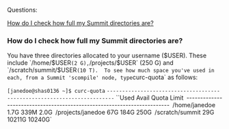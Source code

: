 Questions:

[How do I check how full my Summit directories are?](#how-do-i-check-how-full-my-summit-directories-are?)

### How do I check how full my Summit directories are?

You have three directories allocated to your username ($USER).  These include `/home/$USER` (2 G), `/projects/$USER` (250 G) and `/scratch/summit/$USER` (10 T).  To see how much space you've used in each, from a Summit 'scompile' node, type `curc-quota` as follows:

`[janedoe@shas0136 ~]$ curc-quota`<cr>
`------------------------------------------------------------------------`<cr>
                                       ``Used         Avail    Quota Limit`
`------------------------------------------------------------------------`
`/home/janedoe                          1.7G          339M           2.0G`
`/projects/janedoe                       67G          184G           250G`
`/scratch/summit                         29G        10211G         10240G`